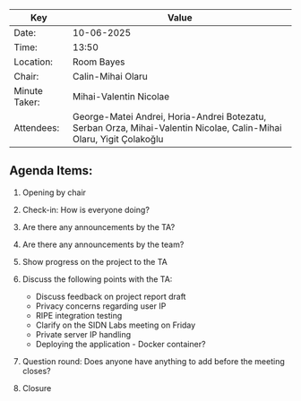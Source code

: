 | Key | Value                                                         |
| --- |---------------------------------------------------------------|
| Date: | 10-06-2025                                                  |
| Time: | 13:50                                                       |
| Location: | Room Bayes                                              |
| Chair: | Calin-Mihai Olaru                                          |
| Minute Taker: | Mihai-Valentin Nicolae                              |
| Attendees: | George-Matei Andrei, Horia-Andrei Botezatu, Serban Orza, Mihai-Valentin Nicolae, Calin-Mihai Olaru, Yigit Çolakoğlu|

## Agenda Items:
1. Opening by chair

2. Check-in: How is everyone doing?

3. Are there any announcements by the TA?

4. Are there any announcements by the team?

5. Show progress on the project to the TA

6. Discuss the following points with the TA:
    - Discuss feedback on project report draft
    - Privacy concerns regarding user IP
    - RIPE integration testing
    - Clarify on the SIDN Labs meeting on Friday
    - Private server IP handling
    - Deploying the application - Docker container?

7. Question round: Does anyone have anything to add before the meeting closes?

8. Closure
